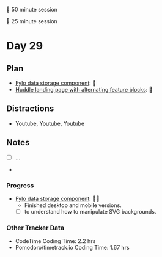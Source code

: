 🍒 50 minute session

🍅 25 minute session

# Day 29

## Plan

-   [Fylo data storage component](https://www.frontendmentor.io/challenges/fylo-data-storage-component-1dZPRbV5n): 🍒
-   [Huddle landing page with alternating feature blocks](https://www.frontendmentor.io/challenges/huddle-landing-page-with-alternating-feature-blocks-5ca5f5981e82137ec91a5100): 🍒

## Distractions

-   Youtube, Youtube, Youtube

## Notes

-   [ ] ...
-

### Progress

-   [Fylo data storage component](https://www.frontendmentor.io/challenges/fylo-data-storage-component-1dZPRbV5n): 🍒🍒
    -   Finished desktop and mobile versions.
    -   [ ] to understand how to manipulate SVG backgrounds.

### Other Tracker Data

-   CodeTime Coding Time: 2.2 hrs
-   Pomodoro/timetrack.io Coding Time: 1.67 hrs
